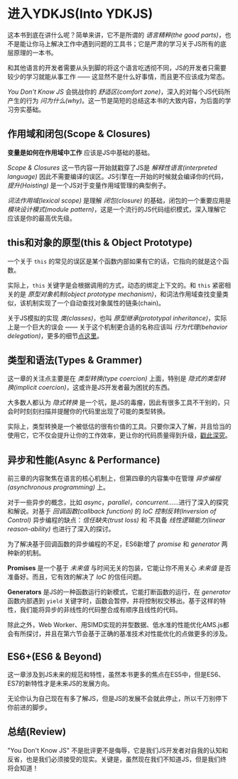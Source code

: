 # 进入YDKJS(Into YDKJS)
这本书到底在讲什么呢？简单来讲，它不是所谓的 *语言精粹(the good parts)*，也不是能让你马上解决工作中遇到问题的工具书；它是严肃的学习关于JS所有的底层原理的一本书。

和其他语言的开发者需要从头到脚的将这个语言吃透彻不同，JS的开发者只需要较少的学习就能从事工作 —— 这显然不是什么好事情，而且更不应该成为常态。

*You Don't Know JS* 会挑战你的 *舒适区(comfort zone)*，深入的对每个JS代码所产生的行为 *问为什么(why)*。这一节是简短的总结这本书的大致内容，为后面的学习夯实基础。

## 作用域和闭包(Scope & Closures)
**变量是如何在作用域中工作** 应该是JS中基础的基础。

*Scope & Closures* 这一节内容一开始就戳穿了JS是 *解释性语言(interpreted language)* 因此不需要编译的误区。JS引擎在一开始的时候就会编译你的代码，*提升(Hoisting)* 是一个JS对于变量作用域管理的典型例子。

*词法作用域(lexical scope)* 是理解 *闭包(closure)* 的基础，闭包的一个重要应用是 *模块设计模式(module pattern)*，这是一个流行的JS代码组织模式，深入理解它应该是你的最高优先级。

## this和对象的原型(this & Object Prototype)
一个关于 `this` 的常见的误区是某个函数内部如果有它的话，它指向的就是这个函数。

实际上，`this` 关键字是会根据调用的方式，动态的绑定上下文的。和 `this` 紧密相关的是 *原型对象机制(object prototype mechanism)*，和词法作用域查找变量类似，该机制实现了一个自动查找对象属性的链条(chain)。

关于JS模拟的实现 *类(classes)*，也叫 *原型继承(prototypal inheritance)*，实际上是一个巨大的误会 —— 关于这个机制更合适的名称应该叫 *行为代理(behavior delegation)*，更多的细节[点这里](../this%20%26%20object%20prototype/README.md)。

## 类型和语法(Types & Grammer)
这一章的关注点主要是在 *类型转换(type coercion)* 上面，特别是 *隐式的类型转换(implicit coercion)*，这或许是JS开发者最为困扰的东西。

大多数人都认为 *隐式转换* 是一个坑，是JS的毒瘤，因此有很多工具不干别的，只会时时刻刻扫描并提醒你的代码里出现了可能的类型转换。

实际上，类型转换是一个被低估的很有价值的工具。只要你深入了解，并且恰当的使用它，它不仅会提升让你的工作效率，更让你的代码质量得到升级，[戳此深究](../types%20%26%20grammar/README.md)。

## 异步和性能(Async & Performance)
前三章的内容聚焦在语言的核心机制上，但第四章的内容集中在管理 *异步编程(asynchronous programming)* 上。

对于一些异步的概念，比如 *async*，*parallel*，*concurrent*……进行了深入的探究和解说。对基于 *回调函数(callback function)* 的 *IoC 控制反转(Inversion of Control)* 异步编程的缺点：*信任缺失(trust loss)* 和 不具备 *线性逻辑能力(linear reason-ability)* 也进行了深入的探讨。

为了解决基于回调函数的异步编程的不足，ES6新增了 *promise* 和 *generator* 两种新的机制。

**Promises** 是一个基于 *未来值* 与时间无关的包装，它能让你不用关心 *未来值* 是否准备好。而且，它有效的解决了 *IoC* 的信任问题。

**Generators** 是JS的一种函数运行的新模式，它能打断函数的运行，在 *generator* 函数内部遇到 `yield` 关键字时，函数会暂停，并将控制权交移出。基于这样的特性，我们能将异步的非线性的代码整合成有顺序且线性的代码。

除此之外，Web Worker、用SIMD实现的并型数据、低水准的性能优化AMS.js都会有所探讨，并且在第六节会基于正确的基准技术对性能优化的点做更多的涉及。

## ES6+(ES6 & Beyond)
这一章涉及到JS未来的规范和特性，虽然本书更多的焦点在ES5中，但是ES6、ES7的新特性才是未来JS的发展方向。

无论你认为自己现在有多了解JS，但是JS的发展不会就此停止，所以千万别停下你前进的脚步。

## 总结(Review)
"You Don't Know JS" 不是批评更不是侮辱，它是我们JS开发者对自我的认知和反省，也是我们必须接受的现实。关键是，虽然现在我们不知道JS，但是我们终将会知道！